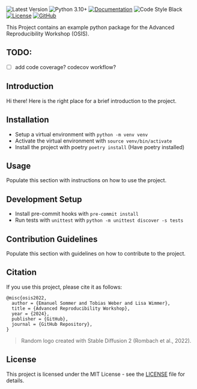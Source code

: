  ![Latest Version](https://img.shields.io/badge/version-0.1.0-g)
 ![Python 3.10+](https://img.shields.io/badge/python-3.10%2C%203.11-blue?logo=python)
 [![Documentation](https://img.shields.io/badge/documentation-view-blue?logo=read-the-docs)](https://tbd)
 ![Code Style Black](https://img.shields.io/badge/code%20style-black-black)
 [![License](https://img.shields.io/badge/license-MIT-green)](LICENSE)
 [![GitHub](https://img.shields.io/badge/GitHub-View%20on%20GitHub-lightgrey?logo=github)](https://github.com/DataScience-LMU/osis_python_repro)

This Project contains an example python package for the Advanced Reproducibility Workshop (OSIS).

## TODO:

- [ ] add code coverage? codecov workflow?

##  Introduction

Hi there! Here is the right place for a brief introduction to the project.

## Installation

- Setup a virtual environment with `python -m venv venv`
- Activate the virtual environment with `source venv/bin/activate`
- Install the project with poetry `poetry install` (Have poetry installed)

## Usage

Populate this section with instructions on how to use the project.

## Development Setup

- Install pre-commit hooks with `pre-commit install`
- Run tests with `unittest` with `python -m unittest discover -s tests`


## Contribution Guidelines

Populate this section with guidelines on how to contribute to the project.

## Citation

If you use this project, please cite it as follows:

```
@misc{osis2022,
  author = {Emanuel Sommer and Tobias Weber and Lisa Wimmer},
  title = {Advanced Reproducibility Workshop},
  year = {2024},
  publisher = {GitHub},
  journal = {GitHub Repository},
}
```

> Random logo created with Stable Diffusion 2 (Rombach et al., 2022).

## License

This project is licensed under the MIT License - see the [LICENSE](LICENSE) file for details.
